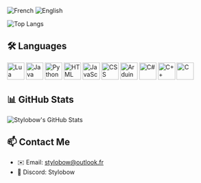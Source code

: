 ![French](https://img.shields.io/badge/French-Native-blue?style=flat-square&logo=googletranslate)
![English](https://img.shields.io/badge/English-Fluent-blue?style=flat-square&logo=googletranslate)

![Top Langs](https://github-readme-stats.vercel.app/api/top-langs/?username=Stylobow&layout=compact&theme=neon)

## 🛠️ Languages

<p align="left">
  <img src="https://cdn.jsdelivr.net/gh/devicons/devicon/icons/lua/lua-original.svg" alt="Lua" width="40" height="40"/>
  <img src="https://cdn.jsdelivr.net/gh/devicons/devicon/icons/java/java-original.svg" alt="Java" width="40" height="40"/>
  <img src="https://cdn.jsdelivr.net/gh/devicons/devicon/icons/python/python-original.svg" alt="Python" width="40" height="40"/>
  <img src="https://cdn.jsdelivr.net/gh/devicons/devicon/icons/html5/html5-original.svg" alt="HTML" width="40" height="40"/>
  <img src="https://cdn.jsdelivr.net/gh/devicons/devicon/icons/javascript/javascript-original.svg" alt="JavaScript" width="40" height="40"/>
  <img src="https://cdn.jsdelivr.net/gh/devicons/devicon/icons/css3/css3-original.svg" alt="CSS" width="40" height="40"/>
  <img src="https://cdn.jsdelivr.net/gh/devicons/devicon/icons/arduino/arduino-original.svg" alt="Arduino" width="40" height="40"/>
  <img src="https://cdn.jsdelivr.net/gh/devicons/devicon/icons/csharp/csharp-original.svg" alt="C#" width="40" height="40"/>
  <img src="https://cdn.jsdelivr.net/gh/devicons/devicon/icons/cplusplus/cplusplus-original.svg" alt="C++" width="40" height="40"/>
  <img src="https://cdn.jsdelivr.net/gh/devicons/devicon/icons/c/c-original.svg" alt="C" width="40" height="40"/>
</p>

## 📊 GitHub Stats

![Stylobow's GitHub Stats](https://github-readme-stats.vercel.app/api?username=Stylobow&show_icons=true&theme=tokyonight)

## 📫 Contact Me

- ✉️ Email: stylobow@outlook.fr
- 💬 Discord: Stylobow
